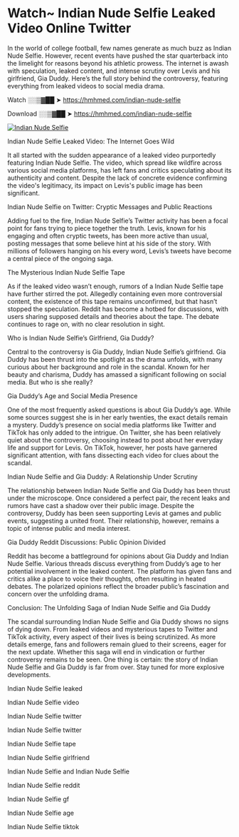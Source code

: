# Watch~ Indian Nude Selfie Leaked Video Online Twitter

In the world of college football, few names generate as much buzz as Indian Nude Selfie. However, recent events have pushed the star quarterback into the limelight for reasons beyond his athletic prowess. The internet is awash with speculation, leaked content, and intense scrutiny over Levis and his girlfriend, Gia Duddy. Here’s the full story behind the controversy, featuring everything from leaked videos to social media drama.

Watch ░░▒▓██ ➤ https://hmhmed.com/indian-nude-selfie

Download ░░▒▓██ ➤ https://hmhmed.com/indian-nude-selfie

[![Indian Nude Selfie](https://i.imgur.com/dJHk4Zq.gif)](https://hmhmed.com/indian-nude-selfie)

Indian Nude Selfie Leaked Video: The Internet Goes Wild

It all started with the sudden appearance of a leaked video purportedly featuring Indian Nude Selfie. The video, which spread like wildfire across various social media platforms, has left fans and critics speculating about its authenticity and content. Despite the lack of concrete evidence confirming the video's legitimacy, its impact on Levis's public image has been significant.

Indian Nude Selfie on Twitter: Cryptic Messages and Public Reactions

Adding fuel to the fire, Indian Nude Selfie’s Twitter activity has been a focal point for fans trying to piece together the truth. Levis, known for his engaging and often cryptic tweets, has been more active than usual, posting messages that some believe hint at his side of the story. With millions of followers hanging on his every word, Levis’s tweets have become a central piece of the ongoing saga.

The Mysterious Indian Nude Selfie Tape

As if the leaked video wasn’t enough, rumors of a Indian Nude Selfie tape have further stirred the pot. Allegedly containing even more controversial content, the existence of this tape remains unconfirmed, but that hasn’t stopped the speculation. Reddit has become a hotbed for discussions, with users sharing supposed details and theories about the tape. The debate continues to rage on, with no clear resolution in sight.

Who is Indian Nude Selfie’s Girlfriend, Gia Duddy?

Central to the controversy is Gia Duddy, Indian Nude Selfie’s girlfriend. Gia Duddy has been thrust into the spotlight as the drama unfolds, with many curious about her background and role in the scandal. Known for her beauty and charisma, Duddy has amassed a significant following on social media. But who is she really?

Gia Duddy’s Age and Social Media Presence

One of the most frequently asked questions is about Gia Duddy’s age. While some sources suggest she is in her early twenties, the exact details remain a mystery. Duddy’s presence on social media platforms like Twitter and TikTok has only added to the intrigue. On Twitter, she has been relatively quiet about the controversy, choosing instead to post about her everyday life and support for Levis. On TikTok, however, her posts have garnered significant attention, with fans dissecting each video for clues about the scandal.

Indian Nude Selfie and Gia Duddy: A Relationship Under Scrutiny

The relationship between Indian Nude Selfie and Gia Duddy has been thrust under the microscope. Once considered a perfect pair, the recent leaks and rumors have cast a shadow over their public image. Despite the controversy, Duddy has been seen supporting Levis at games and public events, suggesting a united front. Their relationship, however, remains a topic of intense public and media interest.

Gia Duddy Reddit Discussions: Public Opinion Divided

Reddit has become a battleground for opinions about Gia Duddy and Indian Nude Selfie. Various threads discuss everything from Duddy’s age to her potential involvement in the leaked content. The platform has given fans and critics alike a place to voice their thoughts, often resulting in heated debates. The polarized opinions reflect the broader public’s fascination and concern over the unfolding drama.

Conclusion: The Unfolding Saga of Indian Nude Selfie and Gia Duddy

The scandal surrounding Indian Nude Selfie and Gia Duddy shows no signs of dying down. From leaked videos and mysterious tapes to Twitter and TikTok activity, every aspect of their lives is being scrutinized. As more details emerge, fans and followers remain glued to their screens, eager for the next update. Whether this saga will end in vindication or further controversy remains to be seen. One thing is certain: the story of Indian Nude Selfie and Gia Duddy is far from over. Stay tuned for more explosive developments.

Indian Nude Selfie leaked

Indian Nude Selfie video

Indian Nude Selfie twitter

Indian Nude Selfie twitter

Indian Nude Selfie tape

Indian Nude Selfie girlfriend

Indian Nude Selfie and Indian Nude Selfie

Indian Nude Selfie reddit

Indian Nude Selfie gf

Indian Nude Selfie age

Indian Nude Selfie tiktok